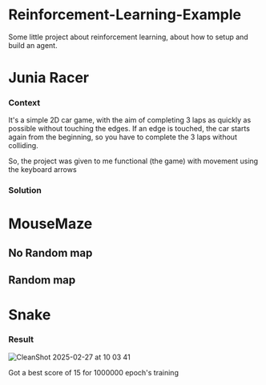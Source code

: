# Reinforcement-Learning-Example
Some little project about reinforcement learning, about how to setup and build an agent.
# Junia Racer
### Context
It's a simple 2D car game, with the aim of completing 3 laps as quickly as possible without touching the edges. If an edge is touched, the car starts again from the beginning, so you have to complete the 3 laps without colliding.

So, the project was given to me functional (the game) with movement using the keyboard arrows

### Solution

# MouseMaze
## No Random map
## Random map

# Snake
### Result
![CleanShot 2025-02-27 at 10 03 41](https://github.com/user-attachments/assets/d0d9d4ef-fcb3-453c-8c66-70f7b8a0b5ed)

Got a best score of 15 for 1000000 epoch's training



